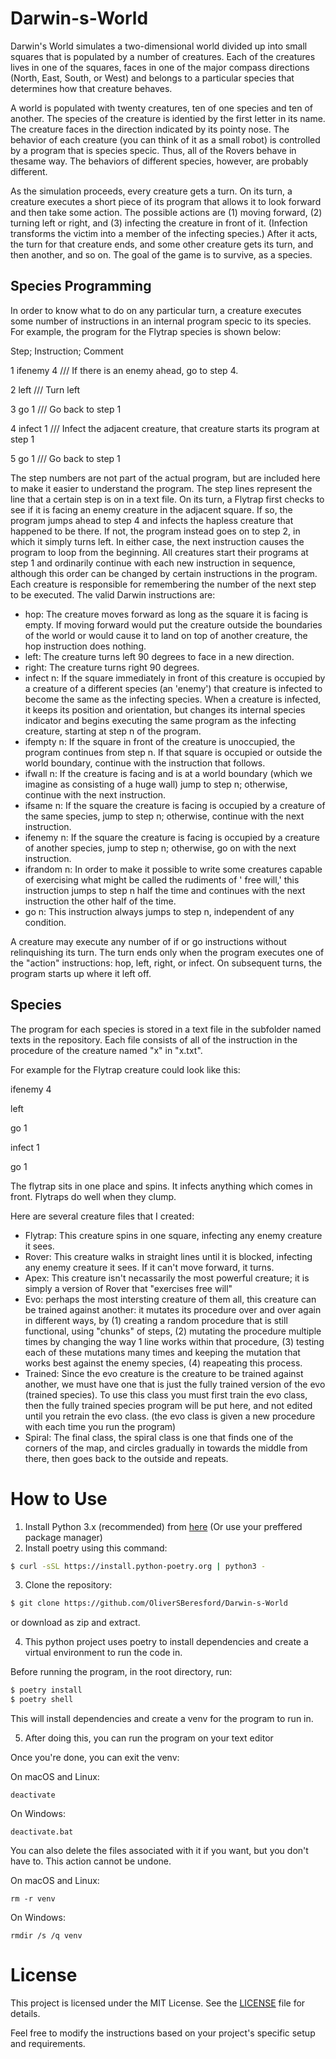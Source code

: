 # Darwin-s-World

Darwin's World simulates a two-dimensional world divided up into small squares that is populated
by a number of creatures. Each of the creatures lives in one of the squares, faces in one of the major
compass directions (North, East, South, or West) and belongs to a particular species that determines how
that creature behaves. 

A world is populated with twenty creatures, ten of one species and ten of another. The species of the creature is identied by the first letter in its name. The creature faces in the direction indicated by its pointy nose. The behavior of each creature (you can think of it as
a small robot) is controlled by a program that is species specic. Thus, all of the Rovers behave in thesame way. The behaviors of different species, however, are probably different.

As the simulation proceeds, every creature gets a turn. On its turn, a creature executes a short piece of
its program that allows it to look forward and then take some action. The possible actions are (1) moving
forward, (2) turning left or right, and (3) infecting the creature in front of it. (Infection transforms the
victim into a member of the infecting species.) After it acts, the turn for that creature ends, and some
other creature gets its turn, and then another, and so on. The goal of the game is to survive, as a species.


Species Programming
---
In order to know what to do on any particular turn, a creature executes some number of instructions
in an internal program specic to its species. For example, the program for the Flytrap species is shown below:

Step; Instruction; Comment

1 ifenemy 4 /// If there is an enemy ahead, go to step 4.  

2 left /// Turn left  

3 go 1 /// Go back to step 1

4 infect 1 /// Infect the adjacent creature, that creature starts its program at step 1

5 go 1 /// Go back to step 1

The step numbers are not part of the actual program, but are included here to make it easier to understand
the program. The step lines represent the line that a certain step is on in a text file. On its turn, a Flytrap first checks to see if it is facing an enemy creature in the adjacent
square. If so, the program jumps ahead to step 4 and infects the hapless creature that happened to be
there. If not, the program instead goes on to step 2, in which it simply turns left. In either case, the next
instruction causes the program to loop from the beginning.
All creatures start their programs at step 1 and ordinarily continue with each new instruction in
sequence, although this order can be changed by certain instructions in the program. Each creature is
responsible for remembering the number of the next step to be executed. The valid Darwin instructions
are:

* hop: The creature moves forward as long as the square it is facing is empty. If moving forward would put
the creature outside the boundaries of the world or would cause it to land on top of another creature,
the hop instruction does nothing.
* left: The creature turns left 90 degrees to face in a new direction.
* right: The creature turns right 90 degrees.
* infect n: If the square immediately in front of this creature is occupied by a creature of a different species
(an 'enemy') that creature is infected to become the same as the infecting species. When a creature
is infected, it keeps its position and orientation, but changes its internal species indicator and begins
executing the same program as the infecting creature, starting at step n of the program.
* ifempty n: If the square in front of the creature is unoccupied, the program continues from step n. If that
square is occupied or outside the world boundary, continue with the instruction that follows.
* ifwall n: If the creature is facing and is at a world boundary (which we imagine as consisting of a huge
wall) jump to step n; otherwise, continue with the next instruction.
* ifsame n: If the square the creature is facing is occupied by a creature of the same species, jump to step
n; otherwise, continue with the next instruction.
* ifenemy n: If the square the creature is facing is occupied by a creature of another species, jump to step
n; otherwise, go on with the next instruction.
* ifrandom n: In order to make it possible to write some creatures capable of exercising what might be
called the rudiments of ' free will,' this instruction jumps to step n half the time and continues with
the next instruction the other half of the time.
* go n: This instruction always jumps to step n, independent of any condition.


A creature may execute any number of if or go instructions without relinquishing its turn. The turn
ends only when the program executes one of the "action" instructions: hop, left, right, or infect. On
subsequent turns, the program starts up where it left off.

Species
---
The program for each species is stored in a text file in the subfolder named texts in the repository. Each file
consists of all of the instruction in the procedure of the creature named "x" in "x.txt".


For example for the Flytrap creature could look like this:

ifenemy 4

left

go 1

infect 1

go 1

The flytrap sits in one place and spins.
It infects anything which comes in front.
Flytraps do well when they clump.


Here are several creature files that I created:

- Flytrap: This creature spins in one square, infecting any enemy creature it sees.
- Rover: This creature walks in straight lines until it is blocked, infecting any enemy creature it sees. If it
can't move forward, it turns.
- Apex: This creature isn't necassarily the most powerful creature; it is simply a version of Rover that "exercises free will"
- Evo: perhaps the most intersting creature of them all, this creature can be trained against another: it mutates its procedure over 
and over again in different ways, by (1) creating a random procedure that is still functional, using "chunks" of
steps, (2) mutating the procedure multiple times by changing the way 1 line works within that procedure, (3) testing each of these mutations
many times and keeping the mutation that works best against the enemy species, (4) reapeating this process.
- Trained: Since the evo creature is the creature to be trained against another, we must have one that is just the fully trained version of the
evo (trained species). To use this class you must first train the evo class, then the fully trained species program will be put here, and 
not edited until you retrain the evo class. (the evo class is given a new procedure with each time you run the program)
- Spiral: The final class, the spiral class is one that finds one of the corners of the map, and circles gradually in towards the middle from there,
then goes back to the outside and repeats.

# How to Use
1. Install Python 3.x (recommended) from [here](https://www.python.org/download/releases/) (Or use your preffered package manager)
2. Install poetry using this command:
```bash
$ curl -sSL https://install.python-poetry.org | python3 -
```
3. Clone the repository:
```bash
$ git clone https://github.com/OliverSBeresford/Darwin-s-World
```
or download as zip and extract.

4. This python project uses poetry to install dependencies and create a virtual environment to run the code in.

Before running the program, in the root directory, run:
```bash
$ poetry install
$ poetry shell
```
This will install dependencies and create a venv for the program to run in.

5. After doing this, you can run the program on your text editor

Once you're done, you can exit the venv:

On macOS and Linux:

```shell
deactivate
```

On Windows:
```shell
deactivate.bat
```

You can also delete the files associated with it if you want, but you don't have to.
This action cannot be undone.

On macOS and Linux:

```shell
rm -r venv
```

On Windows:
```shell
rmdir /s /q venv
```

# License

This project is licensed under the MIT License. See the [LICENSE](LICENSE) file for details.

Feel free to modify the instructions based on your project's specific setup and requirements.